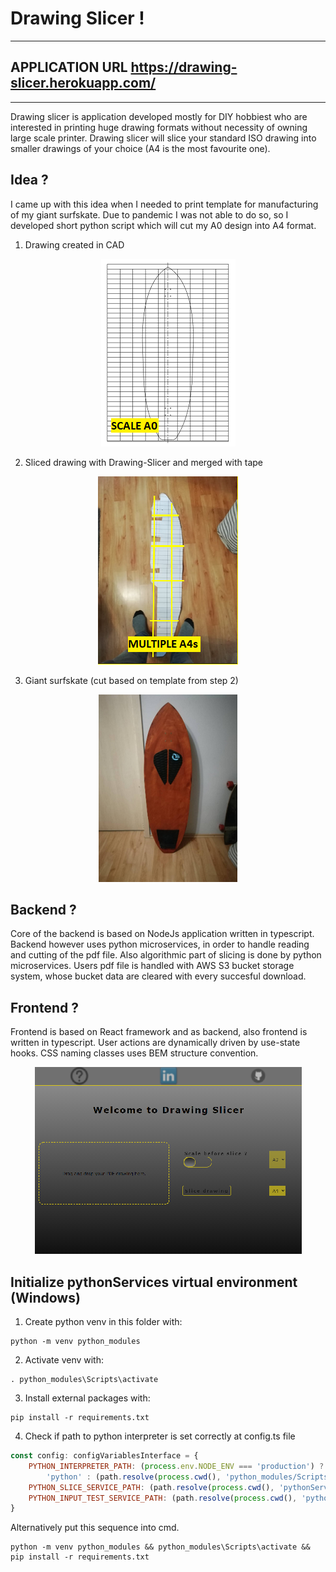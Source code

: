 # Drawing Slicer !
*************************************************
## APPLICATION URL https://drawing-slicer.herokuapp.com/
*************************************************
Drawing slicer is application developed mostly for DIY hobbiest who are interested in printing huge drawing formats without necessity of owning large scale printer. Drawing slicer will slice your standard ISO drawing into smaller drawings of your choice (A4 is the most favourite one).

## Idea ?

I came up with this idea when I needed to print template for manufacturing of my giant surfskate. Due to pandemic I was not able to do so, so I developed short python script which will cut my A0 design into A4 format. 

1. Drawing created in CAD

<p align="center">
  <img src="public/README--Drawing.png" />
</p>

2. Sliced drawing with Drawing-Slicer and merged with tape

<p align="center">
  <img src="public/README--SlicedDrawing.png" />
</p>

3. Giant surfskate (cut based on template from step 2)

<p align="center">
  <img src="public/README--GiantSurfskate.png" />
</p>

## Backend ?

Core of the backend is based on NodeJs application written in typescript. Backend however uses python microservices, in order to handle reading and cutting of the pdf file. Also algorithmic part of slicing is done by python microservices. Users pdf file is handled with AWS S3 bucket storage system, whose bucket data are cleared with every succesful download.

## Frontend ? 

Frontend is based on React framework and as backend, also frontend is written in typescript. User actions are dynamically driven by use-state hooks. CSS naming classes uses BEM structure convention.

<p align="center">
  <img src="public/README--FrontendDisplay.png" />
</p>

## Initialize pythonServices virtual environment (Windows)

1. Create python venv in this folder with:

``` text
python -m venv python_modules
``` 

2. Activate venv with:

``` text
. python_modules\Scripts\activate
``` 

3. Install external packages with:

``` text
pip install -r requirements.txt
```  

4. Check if path to python interpreter is set correctly at config.ts file

``` javascript
const config: configVariablesInterface = {
    PYTHON_INTERPRETER_PATH: (process.env.NODE_ENV === 'production') ?
        'python' : (path.resolve(process.cwd(), 'python_modules/Scripts/python')),
    PYTHON_SLICE_SERVICE_PATH: (path.resolve(process.cwd(), 'pythonServices/service_slice_file.py')),
    PYTHON_INPUT_TEST_SERVICE_PATH: (path.resolve(process.cwd(), 'pythonServices/service_validate_file.py'))
}
```

Alternatively put this sequence into cmd.

``` text
python -m venv python_modules && python_modules\Scripts\activate && pip install -r requirements.txt
```  